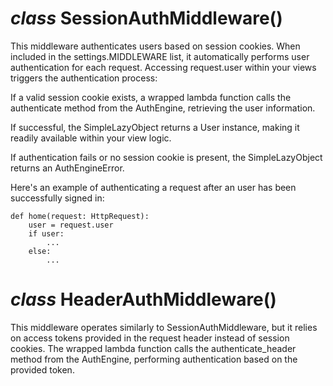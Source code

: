 # _class_ SessionAuthMiddleware()
This middleware authenticates users based on session cookies. When included  in the settings.MIDDLEWARE list, it automatically performs user  authentication for each request. Accessing request.user within your views triggers the authentication process:

If a valid session cookie exists, a wrapped lambda function calls the authenticate method from the AuthEngine, retrieving the user information.

If successful, the SimpleLazyObject returns a User instance, making it readily available within your view logic.

If authentication fails or no session cookie is present, the SimpleLazyObject returns an AuthEngineError.

Here's an example of authenticating a request after an user has been successfully signed in:

```
def home(request: HttpRequest):
	user = request.user
	if user:
		...
	else:
		...

```

# _class_ HeaderAuthMiddleware()
This middleware operates similarly to SessionAuthMiddleware, but it relies on access tokens provided in the request header instead of session cookies. The wrapped lambda function calls the authenticate_header method from the AuthEngine, performing authentication based on the provided token.